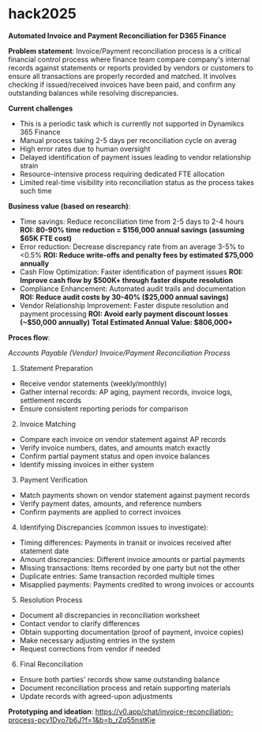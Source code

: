 # hack2025

**Automated Invoice and Payment Reconciliation for D365 Finance**

**Problem statement**:
Invoice/Payment reconciliation process is a critical financial control process where finance team compare company's internal records against statements or reports provided by vendors or customers to ensure all transactions are properly recorded and matched. It involves checking if issued/received invoices have been paid, and confirm any outstanding balances while resolving discrepancies. 

**Current challenges**
- This is a periodic task which is currently not supported in Dynamikcs 365 Finance
- Manual process taking 2-5 days per reconciliation cycle on averag
- High error rates due to human oversight
- Delayed identification of payment issues leading to vendor relationship strain
- Resource-intensive process requiring dedicated FTE allocation
- Limited real-time visibility into reconciliation status as the process takes such time

**Business value (based on research)**:
- Time savings: Reduce reconciliation time from 2-5 days to 2-4 hours
**ROI: 80-90% time reduction = $156,000 annual savings (assuming $65K FTE cost)**
- Error reduction: Decrease discrepancy rate from an average 3-5% to <0.5%
**ROI: Reduce write-offs and penalty fees by estimated $75,000 annually**
- Cash Flow Optimization: Faster identification of payment issues
**ROI: Improve cash flow by $500K+ through faster dispute resolution**
- Compliance Enhancement: Automated audit trails and documentation
**ROI: Reduce audit costs by 30-40% ($25,000 annual savings)**
- Vendor Relationship Improvement: Faster dispute resolution and payment processing
**ROI: Avoid early payment discount losses (~$50,000 annually)**
**Total Estimated Annual Value: $806,000+**

**Proces flow**:

*Accounts Payable (Vendor) Invoice/Payment Reconciliation Process*
1. Statement Preparation
- Receive vendor statements (weekly/monthly)
- Gather internal records: AP aging, payment records, invoice logs, settlement records
- Ensure consistent reporting periods for comparison

2. Invoice Matching
- Compare each invoice on vendor statement against AP records
- Verify invoice numbers, dates, and amounts match exactly
- Confirm partial payment status and open invoice balances
- Identify missing invoices in either system

3. Payment Verification
- Match payments shown on vendor statement against payment records
- Verify payment dates, amounts, and reference numbers
- Confirm payments are applied to correct invoices

4. Identifying Discrepancies (common issues to investigate):
- Timing differences: Payments in transit or invoices received after statement date
- Amount discrepancies: Different invoice amounts or partial payments
- Missing transactions: Items recorded by one party but not the other
- Duplicate entries: Same transaction recorded multiple times
- Misapplied payments: Payments credited to wrong invoices or accounts

5. Resolution Process
- Document all discrepancies in reconciliation worksheet
- Contact vendor to clarify differences
- Obtain supporting documentation (proof of payment, invoice copies)
- Make necessary adjusting entries in the system
- Request corrections from vendor if needed

6. Final Reconciliation
- Ensure both parties' records show same outstanding balance
- Document reconciliation process and retain supporting materials
- Update records with agreed-upon adjustments


**Prototyping and ideation**:
https://v0.app/chat/invoice-reconciliation-process-pcy1Dyo7b6J?f=1&b=b_rZq55nstKje
